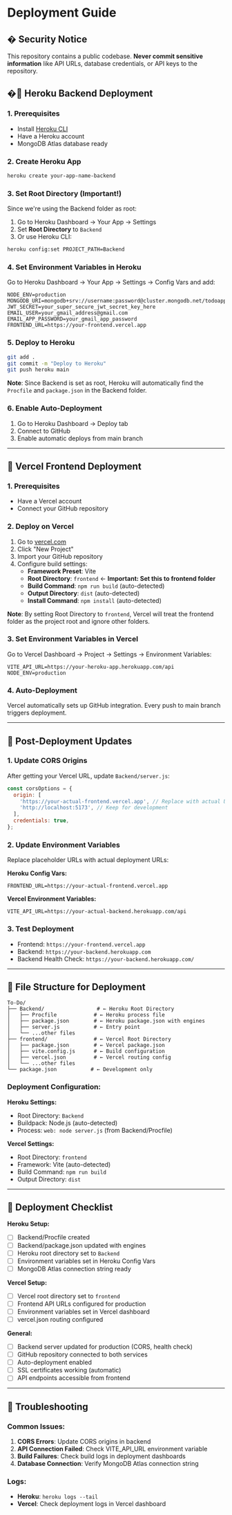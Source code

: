 # Deployment Guide

## � **Security Notice**
This repository contains a public codebase. **Never commit sensitive information** like API URLs, database credentials, or API keys to the repository.

## �🚀 Heroku Backend Deployment

### 1. Prerequisites
- Install [Heroku CLI](https://devcenter.heroku.com/articles/heroku-cli)
- Have a Heroku account
- MongoDB Atlas database ready

### 2. Create Heroku App
```bash
heroku create your-app-name-backend
```

### 3. Set Root Directory (Important!)
Since we're using the Backend folder as root:
1. Go to Heroku Dashboard → Your App → Settings
2. Set **Root Directory** to `Backend` 
3. Or use Heroku CLI:
```bash
heroku config:set PROJECT_PATH=Backend
```

### 4. Set Environment Variables in Heroku
Go to Heroku Dashboard → Your App → Settings → Config Vars and add:

```
NODE_ENV=production
MONGODB_URI=mongodb+srv://username:password@cluster.mongodb.net/todoapp
JWT_SECRET=your_super_secure_jwt_secret_key_here
EMAIL_USER=your_gmail_address@gmail.com
EMAIL_APP_PASSWORD=your_gmail_app_password
FRONTEND_URL=https://your-frontend.vercel.app
```

### 5. Deploy to Heroku
```bash
git add .
git commit -m "Deploy to Heroku"
git push heroku main
```

**Note**: Since Backend is set as root, Heroku will automatically find the `Procfile` and `package.json` in the Backend folder.

### 6. Enable Auto-Deployment
1. Go to Heroku Dashboard → Deploy tab
2. Connect to GitHub
3. Enable automatic deploys from main branch

---

## 🎯 Vercel Frontend Deployment

### 1. Prerequisites
- Have a Vercel account
- Connect your GitHub repository

### 2. Deploy on Vercel
1. Go to [vercel.com](https://vercel.com)
2. Click "New Project"
3. Import your GitHub repository
4. Configure build settings:
   - **Framework Preset**: Vite
   - **Root Directory**: `frontend` ← **Important: Set this to frontend folder**
   - **Build Command**: `npm run build` (auto-detected)
   - **Output Directory**: `dist` (auto-detected)
   - **Install Command**: `npm install` (auto-detected)

**Note**: By setting Root Directory to `frontend`, Vercel will treat the frontend folder as the project root and ignore other folders.

### 3. Set Environment Variables in Vercel
Go to Vercel Dashboard → Project → Settings → Environment Variables:

```
VITE_API_URL=https://your-heroku-app.herokuapp.com/api
NODE_ENV=production
```

### 4. Auto-Deployment
Vercel automatically sets up GitHub integration. Every push to main branch triggers deployment.

---

## 🔧 Post-Deployment Updates

### 1. Update CORS Origins
After getting your Vercel URL, update `Backend/server.js`:

```javascript
const corsOptions = {
  origin: [
    'https://your-actual-frontend.vercel.app', // Replace with actual URL
    'http://localhost:5173', // Keep for development
  ],
  credentials: true,
};
```

### 2. Update Environment Variables
Replace placeholder URLs with actual deployment URLs:

**Heroku Config Vars:**
```
FRONTEND_URL=https://your-actual-frontend.vercel.app
```

**Vercel Environment Variables:**
```
VITE_API_URL=https://your-actual-backend.herokuapp.com/api
```

### 3. Test Deployment
- Frontend: `https://your-frontend.vercel.app`
- Backend: `https://your-backend.herokuapp.com`
- Backend Health Check: `https://your-backend.herokuapp.com/`

---

## 📁 File Structure for Deployment

```
To-Do/
├── Backend/                 # ← Heroku Root Directory
│   ├── Procfile            # ← Heroku process file
│   ├── package.json        # ← Heroku package.json with engines
│   ├── server.js           # ← Entry point
│   └── ...other files
├── frontend/               # ← Vercel Root Directory  
│   ├── package.json        # ← Vercel package.json
│   ├── vite.config.js      # ← Build configuration
│   ├── vercel.json         # ← Vercel routing config
│   └── ...other files
└── package.json           # ← Development only
```

### Deployment Configuration:

**Heroku Settings:**
- Root Directory: `Backend`
- Buildpack: Node.js (auto-detected)
- Process: `web: node server.js` (from Backend/Procfile)

**Vercel Settings:**
- Root Directory: `frontend`
- Framework: Vite (auto-detected)
- Build Command: `npm run build`
- Output Directory: `dist`

---

## 📝 Deployment Checklist

**Heroku Setup:**
- [ ] Backend/Procfile created
- [ ] Backend/package.json updated with engines
- [ ] Heroku root directory set to `Backend`
- [ ] Environment variables set in Heroku Config Vars
- [ ] MongoDB Atlas connection string ready

**Vercel Setup:**
- [ ] Vercel root directory set to `frontend`
- [ ] Frontend API URLs configured for production
- [ ] Environment variables set in Vercel dashboard
- [ ] vercel.json routing configured

**General:**
- [ ] Backend server updated for production (CORS, health check)
- [ ] GitHub repository connected to both services
- [ ] Auto-deployment enabled
- [ ] SSL certificates working (automatic)
- [ ] API endpoints accessible from frontend

---

## 🐛 Troubleshooting

### Common Issues:

1. **CORS Errors**: Update CORS origins in backend
2. **API Connection Failed**: Check VITE_API_URL environment variable
3. **Build Failures**: Check build logs in deployment dashboards
4. **Database Connection**: Verify MongoDB Atlas connection string

### Logs:
- **Heroku**: `heroku logs --tail`
- **Vercel**: Check deployment logs in Vercel dashboard
